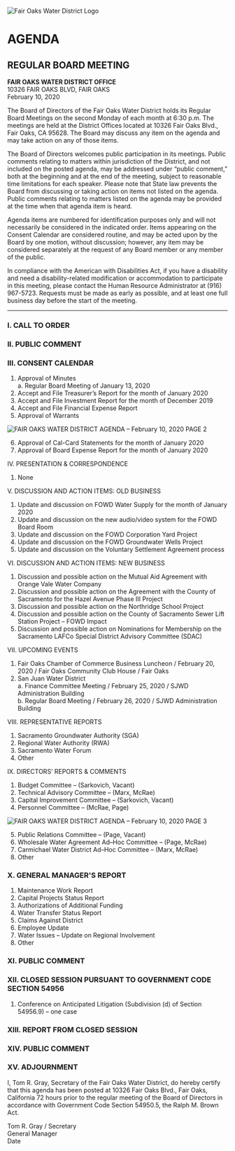 <!-- Page 1 -->
![Fair Oaks Water District Logo](https://www.fairoakswater.org/wp-content/uploads/2017/01/FOWD-Logo.png)

# AGENDA
## REGULAR BOARD MEETING

**FAIR OAKS WATER DISTRICT OFFICE**  
10326 FAIR OAKS BLVD, FAIR OAKS  
February 10, 2020

The Board of Directors of the Fair Oaks Water District holds its Regular Board Meetings on the second Monday of each month at 6:30 p.m. The meetings are held at the District Offices located at 10326 Fair Oaks Blvd., Fair Oaks, CA 95628. The Board may discuss any item on the agenda and may take action on any of those items.

The Board of Directors welcomes public participation in its meetings. Public comments relating to matters within jurisdiction of the District, and not included on the posted agenda, may be addressed under “public comment,” both at the beginning and at the end of the meeting, subject to reasonable time limitations for each speaker. Please note that State law prevents the Board from discussing or taking action on items not listed on the agenda. Public comments relating to matters listed on the agenda may be provided at the time when that agenda item is heard.

Agenda items are numbered for identification purposes only and will not necessarily be considered in the indicated order. Items appearing on the Consent Calendar are considered routine, and may be acted upon by the Board by one motion, without discussion; however, any item may be considered separately at the request of any Board member or any member of the public.

In compliance with the American with Disabilities Act, if you have a disability and need a disability-related modification or accommodation to participate in this meeting, please contact the Human Resource Administrator at (916) 967-5723. Requests must be made as early as possible, and at least one full business day before the start of the meeting.

---

### I. CALL TO ORDER

### II. PUBLIC COMMENT

### III. CONSENT CALENDAR
1. Approval of Minutes  
   a. Regular Board Meeting of January 13, 2020  
2. Accept and File Treasurer’s Report for the month of January 2020  
3. Accept and File Investment Report for the month of December 2019  
4. Accept and File Financial Expense Report  
5. Approval of Warrants  
<!-- Page 2 -->
![FAIR OAKS WATER DISTRICT AGENDA – February 10, 2020 PAGE 2](https://via.placeholder.com/993x768.png?text=FAIR+OAKS+WATER+DISTRICT+AGENDA+%E2%80%93+February+10%2C+2020+PAGE+2)

6. Approval of Cal-Card Statements for the month of January 2020  
7. Approval of Board Expense Report for the month of January 2020  

IV. PRESENTATION & CORRESPONDENCE  
1. None  

V. DISCUSSION AND ACTION ITEMS: OLD BUSINESS  
1. Update and discussion on FOWD Water Supply for the month of January 2020  
2. Update and discussion on the new audio/video system for the FOWD Board Room  
3. Update and discussion on the FOWD Corporation Yard Project  
4. Update and discussion on the FOWD Groundwater Wells Project  
5. Update and discussion on the Voluntary Settlement Agreement process  

VI. DISCUSSION AND ACTION ITEMS: NEW BUSINESS  
1. Discussion and possible action on the Mutual Aid Agreement with Orange Vale Water Company  
2. Discussion and possible action on the Agreement with the County of Sacramento for the Hazel Avenue Phase III Project  
3. Discussion and possible action on the Northridge School Project  
4. Discussion and possible action on the County of Sacramento Sewer Lift Station Project – FOWD Impact  
5. Discussion and possible action on Nominations for Membership on the Sacramento LAFCo Special District Advisory Committee (SDAC)  

VII. UPCOMING EVENTS  
1. Fair Oaks Chamber of Commerce Business Luncheon / February 20, 2020 / Fair Oaks Community Club House / Fair Oaks  
2. San Juan Water District  
   a. Finance Committee Meeting / February 25, 2020 / SJWD Administration Building  
   b. Regular Board Meeting / February 26, 2020 / SJWD Administration Building  

VIII. REPRESENTATIVE REPORTS  
1. Sacramento Groundwater Authority (SGA)  
2. Regional Water Authority (RWA)  
3. Sacramento Water Forum  
4. Other  

IX. DIRECTORS’ REPORTS & COMMENTS  
1. Budget Committee – (Sarkovich, Vacant)  
2. Technical Advisory Committee – (Marx, McRae)  
3. Capital Improvement Committee – (Sarkovich, Vacant)  
4. Personnel Committee – (McRae, Page)  
<!-- Page 3 -->
![FAIR OAKS WATER DISTRICT AGENDA – February 10, 2020 PAGE 3](https://via.placeholder.com/993x768.png?text=FAIR+OAKS+WATER+DISTRICT+AGENDA+%E2%80%93+February+10%2C+2020+PAGE+3)

5. Public Relations Committee – (Page, Vacant)  
6. Wholesale Water Agreement Ad–Hoc Committee – (Page, McRae)  
7. Carmichael Water District Ad–Hoc Committee – (Marx, McRae)  
8. Other  

### X. GENERAL MANAGER'S REPORT  
1. Maintenance Work Report  
2. Capital Projects Status Report  
3. Authorizations of Additional Funding  
4. Water Transfer Status Report  
5. Claims Against District  
6. Employee Update  
7. Water Issues – Update on Regional Involvement  
8. Other  

### XI. PUBLIC COMMENT  

### XII. CLOSED SESSION PURSUANT TO GOVERNMENT CODE SECTION 54956  
1. Conference on Anticipated Litigation (Subdivision (d) of Section 54956.9) – one case  

### XIII. REPORT FROM CLOSED SESSION  

### XIV. PUBLIC COMMENT  

### XV. ADJOURNMENT  

I, Tom R. Gray, Secretary of the Fair Oaks Water District, do hereby certify that this agenda has been posted at 10326 Fair Oaks Blvd., Fair Oaks, California 72 hours prior to the regular meeting of the Board of Directors in accordance with Government Code Section 54950.5, the Ralph M. Brown Act.  

Tom R. Gray / Secretary  
General Manager  
Date  
